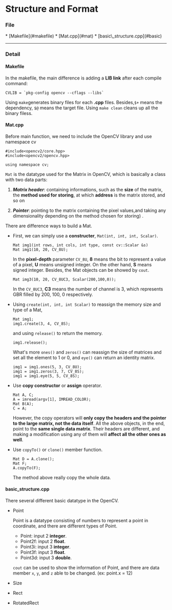 <h1>Structure and Format</h1>

<h3>File</h3>
* [Makefile](#makefile)
* [Mat.cpp](#mat)
* [basic\_structure.cpp](#basic)

* * *

<h3>Detail</h3>

<h4 id = "makefile">Makefile</h4>

In the makefile, the main difference is adding a **LIB link** after each compile command: 

    CVLIB = `pkg-config opencv --cflags --libs`

Using `make`generates binary files for each **.cpp** files. 
Besides,`$+` means the dependency, `$@` means the target file. 
Using `make clean` cleans up all the binary filess. 

<h4 id = "mat">Mat.cpp</h4>

Before main function, we need to include the OpenCV library and use namespace cv

    #include<opencv2/core.hpp>
    #include<opencv2/opencv.hpp>

    using namespace cv;

`Mat` is the datatype used for the Matrix in OpenCV, which is basically a class with two data parts: 

1. ***Matrix header***: containing informations,  such as the **size** of the matrix, 
the **method used for storing**, at which **address** is the matrix stored, and so on

2. ***Pointer***: pointing to the matrix containing the pixel values,and taking any dimensionality depending on the method chosen for storing) .

There are difference ways to build a Mat.

*   First, we can simply use a **constructer**, `Mat(int, int, int, Scalar)`.

        Mat img1(int rows, int cols, int type, const cv::Scalar &s)
        Mat img1(10, 20, CV_8U);

    In the **pixel-depth** parameter `CV_8U`, **8** means the bit to represent a value of a pixel, 
**U** means unsigned integer. On the other hand, **S** means signed integer.
Besides, the Mat objects can be showed by `cout`.

        Mat img3(10, 20, CV_8UC3, Scalar(200,100,0));
    
    In the `CV_8UC3`, **C3** means the number of channel is 3, which represents GBR filled by 200, 100, 0 respectively. 

*   Using `create(int, int, int Scalar)` to reassign the memory size and type of a Mat,

        Mat img1;
        img1.create(3, 4, CV_8S);

    and using `release()` to return the memory.
        
        img1.release();

    What's more `ones()` and `zeros()` can reassign the size of matrices and set all the element to 1 or 0,
    and `eye()` can return an identity matrix.

        img1 = img1.ones(5, 3, CV_8U);
        img1 = img1.zeros(3, 7, CV_8S);
        img1 = img1.eye(5, 5, CV_8S);
    
*   Use **copy constructor** or **assign** operator.

        Mat A, C;
        A = imread(argv[1], IMREAD_COLOR); 
        Mat B(A);
        C = A;  

    However, the copy operators will **only copy the headers and the pointer to the large matrix, not the data itself**. 
    All the above objects, in the end, point to the **same single data matrix**. 
    Their headers are different, and making a modification using any of them will **affect all the other ones as well**.
    
*   Use `copyTo()` or `clone()` member function.

        Mat D = A.clone(); 
        Mat F;
        A.copyTo(F);

    The method above really copy the whole data.

<h4 id = "basic">basic_structure.cpp</h4>

There several different basic datatype in the OpenCV.

*   Point

    Point is a datatype consisting of numbers to represent a point in coordinate, and there are different types of Point.

    * Point: input 2 **integer**.
    * Point2f: input 2 **float**.
    * Point3i: input 3 **integer**.
    * Point3f: input 3 **float**.
    * Point3d: input 3 **double**.

    `cout` can be used to show the information of Point, and there are data member `x`, `y`, and `z` able to be changed. (ex: point.x = 12)

* Size
* Rect
* RotatedRect






